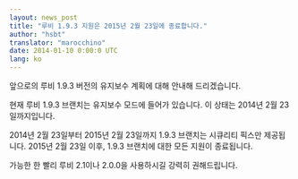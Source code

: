 ```yaml
---
layout: news_post
title: "루비 1.9.3 지원은 2015년 2월 23일에 종료합니다."
author: "hsbt"
translator: "marocchino"
date: 2014-01-10 0:00:0 UTC
lang: ko
---
```


앞으로의 루비 1.9.3 버전의 유지보수 계획에 대해 안내해 드리겠습니다.

현재 루비 1.9.3 브랜치는 유지보수 모드에 들어가 있습니다. 이 상태는 2014년 2월
23일까지입니다.

2014년 2월 23일부터 2015년 2월 23일까지 1.9.3 브랜치는 시큐리티 픽스만
제공됩니다.
2015년 2월 23일 이후, 1.9.3 브랜치에 대한 모든 지원이 종료됩니다.

가능한 한 빨리 루비 2.1이나 2.0.0을 사용하시길 강력히 권해드립니다.
